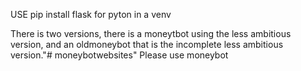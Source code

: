 USE
pip install flask 
for pyton in  a venv

There is two versions, there is a moneytbot using the less ambitious version, and an oldmoneybot that is the incomplete less ambitious version."# moneybotwebsites" 
Please use moneybot
